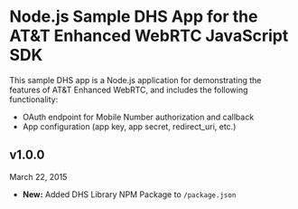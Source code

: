 # Node.js Sample DHS App for the AT&T Enhanced WebRTC JavaScript SDK

This sample DHS app is a Node.js application for demonstrating the features of AT&T Enhanced WebRTC, and includes the following functionality:

* OAuth endpoint for Mobile Number authorization and callback
* App configuration (app key, app secret, redirect_uri, etc.)

## v1.0.0
March 22, 2015

* **New:** Added DHS Library NPM Package to `/package.json`
